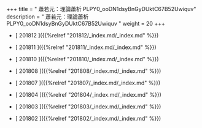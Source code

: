 +++
title = "  蕭若元：理論蕭析 PLPY0_ooDN1dsyBnGyDUktC67B52Uwiquv"
description = "  蕭若元：理論蕭析 PLPY0_ooDN1dsyBnGyDUktC67B52Uwiquv  "
weight = 20
+++



* [ 201812 ]({{%relref "201812/_index.md/_index.md" %}})


* [ 201811 ]({{%relref "201811/_index.md/_index.md" %}})


* [ 201810 ]({{%relref "201810/_index.md/_index.md" %}})


* [ 201808 ]({{%relref "201808/_index.md/_index.md" %}})


* [ 201807 ]({{%relref "201807/_index.md/_index.md" %}})


* [ 201804 ]({{%relref "201804/_index.md/_index.md" %}})


* [ 201803 ]({{%relref "201803/_index.md/_index.md" %}})


* [ 201802 ]({{%relref "201802/_index.md/_index.md" %}})

